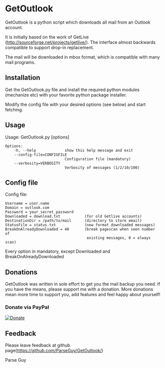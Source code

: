 GetOutlook
==========

GetOutlook is a python script which downloads all mail from an Outlook
account.

It is initially based on the work of GetLive
(http://sourceforge.net/projects/getlive/). The interface almost backwards
compatible to support drop-in replacement.

The mail will be downloaded in mbox format, which is compatible with many
mail programs.

## Installation

Get the GetOutlook.py file and install the required python modules
(mechanize etc) with your favorite python package installer.

Modify the config file with your desired options (see below) and start
fetching.

## Usage

Usage: GetOutlook.py [options]

    Options:
        -h, --help             show this help message and exit
        --config-file=CONFIGFILE
                               Configuration file (mandatory)
        --verbosity=VERBOSITY
                               Verbosity of messages (1/2/10/100)

## Config file

Config file:

    Username = user.name                
    Domain = outlook.com
    Password = your_secret_password
    Downloaded = download.txt           (for old Getlive accounts)
    DestinationDir = /path/to/mail      (directory to store email)
    StatusFile = status.txt             (new format downloaded messages)
    BreakOnAlreadyDownloaded = 40       (break pagescan when seen number of
                                         existing messages, 0 = always scan)
                  
Every option in mandatory, except Downloaded and BreakOnAlreadyDownloaded

## Donations

GetOutlook was written in sole effort to get you the mail backup you need.
If you have the means, please support me with a donation. More donations mean
more time to support you, add features and feel happy about yourself!

### Donate via PayPal

[![Donate](https://www.paypalobjects.com/en_US/i/btn/btn_donate_SM.gif)](https://www.paypal.com/cgi-bin/webscr?cmd=_s-xclick&hosted_button_id=8U34AKDF35D8E)

## Feedback

Please leave feedback at github page(https://github.com/ParseGuy/GetOutlook/)

Parse Guy
